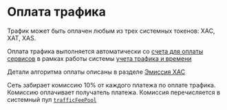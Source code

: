 # Оплата трафика

Трафик может быть оплачен любым из трех системных токенов: XAC, XAT, XAS.

Оплата трафика выполняется автоматически со [счета для оплаты сервисов][1]
в рамках работы системы [учета трафика и времени][2]

Детали алгоритма оплаты описаны в разделе [Эмиссия XAC][3]

Сеть забирает комиссию 10% от каждого платежа по оплате трафика.
Комиссию оплачивает получатель платежа.
Комиссия перечисляется в системный пул [`trafficFeePool`][4]


[1]: ../glossary/special-accounts.md#_2
[2]: ../get-started/traffic-time-accounting.md
[3]: ../system-tokens/xac-emission.md
[4]: ../glossary/system-pools.md#trafficfeepool
